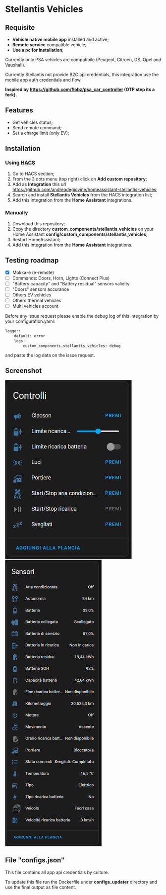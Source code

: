# Stellantis Vehicles
## Requisite

- **Vehicle native mobile app** installed and active;
- **Remote service** compatible vehicle;
- **Use a pc for installation**;

Currently only PSA vehicles are compatibile (Peugeot, Citroen, DS, Opel and Vauxhall).

Currently Stellantis not provide B2C api credentials, this integration use the mobile app auth credentials and flow.

**Inspired by https://github.com/flobz/psa_car_controller (OTP step its a fork).**

## Features

- Get vehicles status;
- Send remote command;
- Set a charge limit (only EV);

## Installation

### Using [HACS](https://hacs.xyz/)
1. Go to HACS section;
2. From the 3 dots menu (top right) click on **Add custom repository**;
3. Add as **Integration** this url https://github.com/andreadegiovine/homeassistant-stellantis-vehicles;
4. Search and install **Stellantis Vehicles** from the HACS integration list;
5. Add this integration from the **Home Assistant** integrations.

### Manually
1. Download this repository;
2. Copy the directory **custom_components/stellantis_vehicles** on your Home Assistant **config/custom_components/stellantis_vehicles**;
3. Restart HomeAssistant;
4. Add this integration from the **Home Assistant** integrations.

## Testing roadmap
- [x] Mokka-e (e-remote)
- [ ] Commands: Doors, Horn, Lights (Connect Plus)
- [ ] "Battery capacity" and "Battery residual" sensors validity
- [ ] "Doors" sensors accurance
- [ ] Others EV vehicles
- [ ] Others thermal vehicles
- [ ] Multi vehicles account

Before any issue request please enable the debug log of this integration by your configuration.yaml:

```
logger:
    default: error
    logs:
        custom_components.stellantis_vehicles: debug
```

and paste the log data on the issue request.

## Screenshot

![Controls](./images/controls.png)
![Sensors](./images/sensors.png)

## File "configs.json"

This file contains all app api credentials by culture.

To update this file run the Dockerfile under **configs_updater** directory and use the final output as file content.